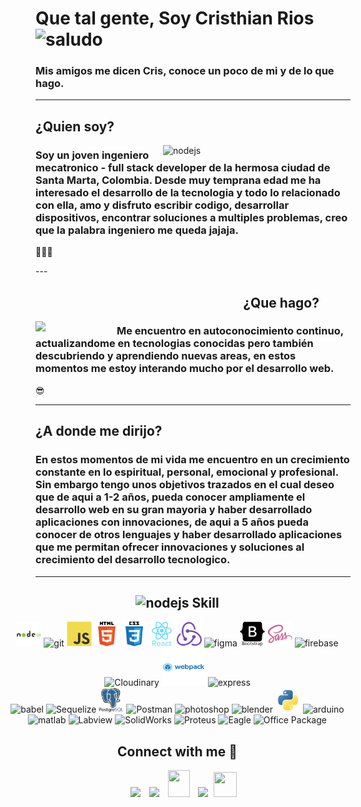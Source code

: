 # Que tal gente, Soy Cristhian Rios <span><img src=https://user-images.githubusercontent.com/114189959/225314934-55775490-1cf2-49b8-bbfa-aaa6cb0ab3c5.gif alt="saludo"   width="30"/></span>

### **Mis amigos me dicen Cris, conoce un poco de mi y de lo que hago.**

---

## **¿Quien soy?**

 <img align="right" src="https://user-images.githubusercontent.com/114189959/225363053-df6f876e-93bc-4db3-aa5a-f6a5dbdb9f44.gif" width=300 alt="nodejs" />

### Soy un joven ingeniero mecatronico - full stack developer de la hermosa ciudad de Santa Marta, Colombia. Desde muy temprana edad me ha interesado el desarrollo de la tecnologia y todo lo relacionado con ella, amo y disfruto escribir codigo, desarrollar dispositivos, encontrar soluciones a multiples problemas, creo que la palabra ingeniero me queda jajaja.




🤭🤭😎

<div></div>
---

<h2 style="font-weight:700; margin-right:50px; " align=end >¿Que hago?</h2>

<img align=left src="https://user-images.githubusercontent.com/114189959/225389433-313b5962-5311-4395-9e17-fbe169c94a32.gif" width="130"/>

### Me encuentro en autoconocimiento continuo, actualizandome en tecnologias conocidas pero también descubriendo y aprendiendo nuevas areas, en estos momentos me estoy interando  mucho por el desarrollo web.

	
😎 

---
## **¿A donde me dirijo?**
### En estos momentos de mi vida me encuentro en un crecimiento constante en lo espiritual, personal, emocional y profesional. Sin embargo tengo unos objetivos trazados en el cual deseo que de aqui a 1-2 años, pueda conocer ampliamente el desarrollo web en su gran mayoria y haber desarrollado aplicaciones con innovaciones, de aqui a 5 años pueda conocer de otros lenguajes y haber desarrollado aplicaciones que me permitan ofrecer innovaciones y soluciones al crecimiento del desarrollo tecnologico.

---

<div align=center style="margin-left:-50px;">

## <img src="https://user-images.githubusercontent.com/114189959/225366555-570b9d41-a224-4cc0-89ef-50a63564beae.gif" alt="nodejs" width="20"  /> **Skill**	


<img src="https://raw.githubusercontent.com/devicons/devicon/master/icons/nodejs/nodejs-original-wordmark.svg" alt="nodejs" style="cursor:pointer" width="40" height="40"/>
<img src="https://www.vectorlogo.zone/logos/git-scm/git-scm-icon.svg" alt="git" style="cursor:pointer" width="40" height="40"/>
<img src="https://raw.githubusercontent.com/devicons/devicon/master/icons/javascript/javascript-original.svg" alt="javascript" style="cursor:pointer" width="40" height="40"/>
<img src="https://raw.githubusercontent.com/devicons/devicon/master/icons/html5/html5-original-wordmark.svg" alt="html5" style="cursor:pointer" width="40" heigth="40"/>
<img src="https://raw.githubusercontent.com/devicons/devicon/master/icons/css3/css3-original-wordmark.svg" alt="css3" style="cursor:pointer" width="40" height="40"/>
<img src="https://raw.githubusercontent.com/devicons/devicon/master/icons/react/react-original-wordmark.svg" alt="react" style="cursor:pointer" width="40" height="40"/>
<img src="https://raw.githubusercontent.com/devicons/devicon/master/icons/redux/redux-original.svg" alt="redux" style="cursor:pointer" width="40" heigth="40"/>
<img src="https://www.vectorlogo.zone/logos/figma/figma-icon.svg" alt="figma" style="cursor:pointer" width="40" height="40"/>
<img src="https://raw.githubusercontent.com/devicons/devicon/master/icons/bootstrap/bootstrap-plain-wordmark.svg" alt="bootstrap" style="cursor:pointer" width="40" height="40"/>
<img src="https://raw.githubusercontent.com/devicons/devicon/master/icons/sass/sass-original.svg" alt="sass" style="cursor:pointer" width="40" height="40" />
<img src="https://www.vectorlogo.zone/logos/firebase/firebase-icon.svg" alt="firebase" style="cursor:pointer" width="40" height="40"/>
<img src="https://luisjordan.net/wp-content/uploads/2020/06/cloudinary.png" alt="Cloudinary" style="cursor:pointer" width="40" height="40"/>
<img src="https://raw.githubusercontent.com/devicons/devicon/d00d0969292a6569d45b06d3f350f463a0107b0d/icons/webpack/webpack-original-wordmark.svg" alt="webpack" style="cursor:pointer" width="70" height="60" />
<span></span>
<img src="https://www.mementotech.in/assets/images/icons/express.png" alt="express" style="cursor:pointer;" width ="60" />

<div> </div>
	
<img src="https://user-images.githubusercontent.com/114189959/225326661-ba93f6b3-14ef-46e5-9e7e-229293cd0458.png" alt="babel" style="cursor:pointer" width="70" height="40"/>
<img src="https://sequelize.org/img/logo.svg" alt="Sequelize" style="cursor:pointer" width="40" height="40"/>
<img src="https://raw.githubusercontent.com/devicons/devicon/master/icons/postgresql/postgresql-original-wordmark.svg" alt="postgresql" style="cursor:pointer" width= "40" altura="40"/>
<img src="https://www.vectorlogo.zone/logos/getpostman/getpostman-icon.svg" alt="Postman" style="cursor:pointer" width="40" height="40"/>
<img src="https://raw.githubusercontent.com/devicons/devicon /master/icons/photoshop/photoshop-line.svg" alt="photoshop" style="cursor:pointer" width="40" height="40"/>
<img src="https://download.blender.org/branding/community/blender_community_badge_white.svg" alt="blender" style="cursor:pointer" width="40" height="40"/>
<img src="https://raw.githubusercontent.com/devicons/devicon/master/icons/python/python-original.svg" alt="python" style="cursor:pointer" width="40" height="40"/>
<img src="https://cdn.worldvectorlogo.com/logos/arduino-1.svg" alt="arduino" style="cursor:pointer" width="40" height="40"/>
<img src="https://upload.wikimedia.org/wikipedia/commons/2/21/Matlab_Logo.png" alt="matlab" style="cursor:pointer" width="40" height="40"/>
<img src="https://i.pinimg.com/originals/53/03/b7/5303b733e181fd0e65ce8fb1d2a87c8c.png"  alt="Labview" style="cursor:pointer" width="40" height="40"/>
<img src="https://user-images.githubusercontent.com/114189959/225332040-b9fa119a-c7a6-44d2-8619-b021e1b5392b.png" alt="SolidWorks" style="cursor:pointer" width="40" height="40"/>
<img src="https://www.labcenter.com/images/logo.png"  alt="Proteus" style="cursor:pointer" width="40" height="40"/>
<img src="https://yt3.googleusercontent.com/ytc/AL5GRJWNLUNbcAiI8c1osPRQx02ZHMO05ziS3k-KovxbiQ=s900-c-k-c0x00ffffff-no-rj"  alt="Eagle" style="cursor:pointer" width="40" height="40"/>
<img src="https://user-images.githubusercontent.com/114189959/225335012-e0de6528-9cef-4bc3-82a5-ff9fc01afba2.png" alt="Office Package" style="cursor:pointer" width="40" height="40"/>



<h2 style="font-weight:700; " align=center>Connect with me 🤝 </h2>
<div align="center"  class="icons-social" style="margin-left: 10px;">
        <a   target="_blank" href="https://www.linkedin.com/in/ingenieromecatronico-fullstack/">
			<img src="https://img.icons8.com/doodle/40/000000/linkedin--v2.png" style="margin-left: 10px;" ></a>
        <a style="margin-left: 10px;" target="_blank" href="https://github.com/CristhianRV">
		<img src="https://img.icons8.com/doodle/40/000000/github--v1.png"></a>
           <a style="margin-left: 10px;" target="_blank" href="mailto:cristian.riosv0330@gmail.com?subject=Que%20tal%20Cristhian,%20soy%20un%20reclutador%20y%20estuve%20averiguando%20un%20poco%20sobre%20ti,%20me%20gustaria%20hablar%20contigo%20y%20hacerte%20una%20propuesta%20laboral.">
		<img src="https://img.icons8.com/doodle/2x/gmail-new.png" style=" width:35px; height:43px;"></a>
		<a style="margin-left: 10px;" target="_blank" href="https://wa.me/573014719736?text=Que%20tal%20Cristhian,%20soy%20un%20reclutador%20y%20estuve%20averiguando%20un%20poco%20sobre%20ti,%20me%20gustaria%20hablar%20contigo%20y%20hacerte%20una%20propuesta%20laboral.">
				<img src="https://cdn-icons-png.flaticon.com/512/1383/1383269.png" width="40"></a>
		<a style="margin-left: 5px;" target="_blank" href="https://drive.google.com/file/d/1PjjUZBL1E-aX9paOTkls4B2MUEzXVNmT/view?usp=sharing">
					<img src="https://img.icons8.com/ultraviolet/2x/resume.png" style=" width:37px; height:40px;"></a>
      </div>
